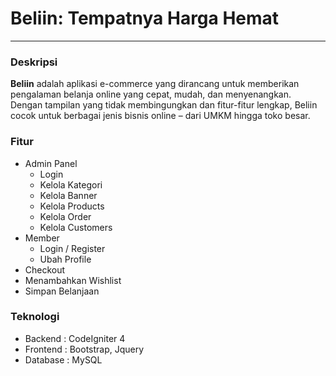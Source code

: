 # Beliin: Tempatnya Harga Hemat
-----
### Deskripsi
**Beliin** adalah aplikasi e-commerce yang dirancang untuk memberikan pengalaman belanja online yang cepat, mudah, dan menyenangkan. Dengan tampilan yang tidak membingungkan dan fitur-fitur lengkap, Beliin cocok untuk berbagai jenis bisnis online – dari UMKM hingga toko besar.
### Fitur
- Admin Panel
  - Login
  - Kelola Kategori
  - Kelola Banner
  - Kelola Products
  - Kelola Order
  - Kelola Customers
- Member
  - Login / Register
  - Ubah Profile
- Checkout
- Menambahkan Wishlist
- Simpan Belanjaan
### Teknologi
- Backend : CodeIgniter 4
- Frontend : Bootstrap, Jquery
- Database : MySQL